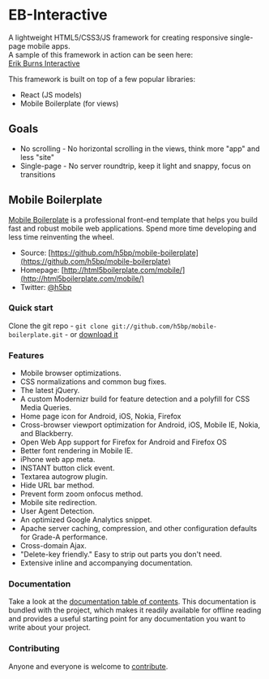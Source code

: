 # EB-Interactive

A lightweight HTML5/CSS3/JS framework for creating responsive single-page mobile apps.<br/>
A sample of this framework in action can be seen here:<br/>
[Erik Burns Interactive](http://www.erikburns.com)

This framework is built on top of a few popular libraries:

* React (JS models)
* Mobile Boilerplate (for views)

## Goals

* No scrolling - No horizontal scrolling in the views, think more "app" and less "site"
* Single-page - No server roundtrip, keep it light and snappy, focus on transitions

## Mobile Boilerplate

[Mobile Boilerplate](http://html5boilerplate.com/mobile/) is a professional front-end template that helps you build
fast and robust mobile web applications. Spend more time developing and less
time reinventing the wheel.

* Source: [https://github.com/h5bp/mobile-boilerplate](https://github.com/h5bp/mobile-boilerplate)
* Homepage: [http://html5boilerplate.com/mobile/](http://html5boilerplate.com/mobile/)
* Twitter: [@h5bp](http://twitter.com/h5bp)


### Quick start

Clone the git repo - `git clone git://github.com/h5bp/mobile-boilerplate.git` -
or [download it](https://github.com/h5bp/mobile-boilerplate/zipball/master)


### Features

* Mobile browser optimizations.
* CSS normalizations and common bug fixes.
* The latest jQuery.
* A custom Modernizr build for feature detection and a polyfill for CSS Media
  Queries.
* Home page icon for Android, iOS, Nokia, Firefox
* Cross-browser viewport optimization for Android, iOS, Mobile IE, Nokia,
  and Blackberry.
* Open Web App support for Firefox for Android and Firefox OS
* Better font rendering in Mobile IE.
* iPhone web app meta.
* INSTANT button click event.
* Textarea autogrow plugin.
* Hide URL bar method.
* Prevent form zoom onfocus method.
* Mobile site redirection.
* User Agent Detection.
* An optimized Google Analytics snippet.
* Apache server caching, compression, and other configuration defaults for
  Grade-A performance.
* Cross-domain Ajax.
* "Delete-key friendly." Easy to strip out parts you don't need.
* Extensive inline and accompanying documentation.


### Documentation

Take a look at the [documentation table of contents](doc/README.md). This
documentation is bundled with the project, which makes it readily available for
offline reading and provides a useful starting point for any documentation you
want to write about your project.


### Contributing

Anyone and everyone is welcome to [contribute](CONTRIBUTING.md).
